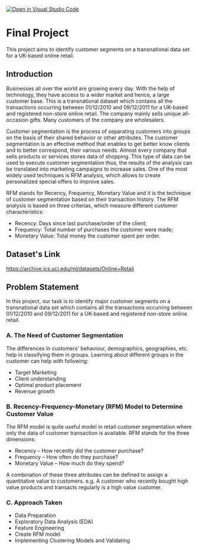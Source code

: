 [![Open in Visual Studio Code](https://classroom.github.com/assets/open-in-vscode-718a45dd9cf7e7f842a935f5ebbe5719a5e09af4491e668f4dbf3b35d5cca122.svg)](https://classroom.github.com/online_ide?assignment_repo_id=13673545&assignment_repo_type=AssignmentRepo)


# Final Project

This project aims to identify customer segments on a transnational data set for a UK-based online retail.

## Introduction

Businesses all over the world are growing every day. With the help of technology, they have access to a wider market and hence, a large customer base. This is a transnational dataset which contains all the transactions occurring between 01/12/2010 and 09/12/2011 for a UK-based and registered non-store online retail. The company mainly sells unique all-occasion gifts. Many customers of the company are wholesalers.

Customer segmentation is the process of separating customers into groups on the basis of their shared behavior or other attributes. The customer segmentation is an effective method that enables to get better know clients and to better correspond, their various needs. Almost every company that sells products or services stores data of shopping. This type of data can be used to execute customer segmentation thus, the results of the analysis can be translated into marketing campaigns to increase sales. One of the most widely used techniques is RFM analysis, which allows to create personalized special offers to improve sales.

RFM stands for Recency, Frequency, Monetary Value and it is the technique of customer segmentation based on their transaction history. The RFM analysis is based on three criterias, which measure different customer characteristics:

- Recency: Days since last purchase/order of the client;
- Frequency: Total number of purchases the customer were made;
- Monetary Value: Total money the customer spent per order.


## Dataset's Link

https://archive.ics.uci.edu/ml/datasets/Online+Retail

## Problem Statement

In this project, our task is to identify major customer segments on a transnational data set which contains all the transactions occurring between 01/12/2010 and 09/12/2011 for a UK-based and registered non-store online retail.

### A. The Need of Customer Segmentation

The differences in customers' behaviour, demographics, geographies, etc. help in classifying them in groups. Learning about different groups in the customer can help with following:

- Target Marketing
- Client understanding
- Optimal product placement
- Revenue growth

### B. Recency-Frequency-Monetary (RFM) Model to Determine Customer Value

The RFM model is quite useful model in retail customer segmentation where only the data of customer transaction is available. RFM stands for the three dimensions:

- Recency – How recently did the customer purchase?
- Frequency – How often do they purchase?
- Monetary Value – How much do they spend?

A combination of these three attributes can be defined to assign a quantitative value to customers. e.g. A customer who recently bought high value products and transacts regularly is a high value customer.

### C. Approach Taken

- Data Preparation
- Exploratory Data Analysis (EDA)
- Feature Engineering
- Create RFM model
- Implementing Clustering Models and Validating